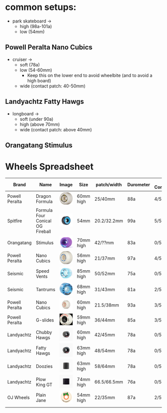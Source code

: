 # common setups:
- park skateboard -> 
	- high (98a-101a)
	- low (54mm)
## Powell Peralta Nano Cubics


- cruiser ->
	- soft (78a)
	- low (54-60mm)
		- Keep this on the lower end to avoid wheelbite (and to avoid a high board)
	- wide (contact patch: 40-50mm)
## Landyachtz Fatty Hawgs


- longboard ->
	- soft (under 90a)
	- high (above 70mm)
	- wide (contact patch: above 40mm)
## Orangatang Stimulus

# Wheels Spreadsheet

| Brand          | Name                             | Image                                                         | Size      | patch/width | Durometer | Park Compatibility | Cruiser Compatibility | Longboard Compatibility |
| -------------- | -------------------------------- | ------------------------------------------------------------- | --------- | ----------- | --------- | ------------------ | --------------------- | ----------------------- |
| Powell Peralta | Dragon Formula                   | ![250](../attachments/Pasted%20image%2020250112162858.png)    | 60mm high | 25/40mm     | 88a       | 4/5                | 3/5                   | 0/5                     |
| Spitfire       | Formula Four Conical OG Fireball | ![250](../attachments/spitfiree.png)                          | 54mm      | 20.2/32.2mm | 99a       | 5/5                | 0/5                   | 0/5                     |
| Orangatang     | Stimulus                         | ![250](../attachments/Pasted%20image%2020250108152812.png)    | 70mm high | 42/??mm     | 83a       | 0/5                | 3/5                   | 5/5                     |
| Powell Peralta | Nano Cubics                      | ![250](../attachments/Pasted%20image%2020250108153417.png)    | 56mm high | 21/37mm     | 97a       | 4/5                | 4/5                   | 0/5                     |
| Seismic        | Speed Vents                      | ![250](../attachments/seismicspeedvent.png)                   | 85mm high | 50/52mm     | 75a       | 0/5                | 2/5                   | 5/5                     |
| Seismic        | Tantrums                         | ![250](../attachments/Pasted%20image%2020250108153747.png)    | 68mm high | 31/43mm     | 81a       | 2/5                | 3/5                   | 0/5                     |
| Powell Peralta | Nano Cubics                      | ![250](../attachments/Pasted%20image%2020250108161117.png)    | 60mm high | 21.5/38mm   | 93a       | 3/5                | 4/5                   | 0/5                     |
| Powell Peralta | G-slides                         | ![\\250](../attachments/Pasted%20image%2020250108154104.png)  | 59mm high | 36/44mm     | 85a       | 3/5                | 4/5                   | 0/5                     |
| Landyachtz     | Chubby Hawgs                     | ![250](../attachments/Pasted%20image%2020250108154950.png)    | 60mm high | 42/45mm     | 78a       | 0/5                | 5/5                   | 0/5                     |
| Landyachtz     | Fatty Hawgs                      | ![250](../attachments/Pasted%20image%2020250108154934.png)    | 63mm high | 48/54mm     | 78a       | 0/5                | 5/5                   | 0/5                     |
| Landyachtz     | Doozies                          | ![250](../attachments/Pasted%20image%2020250108160127.png)    | 63mm high | 58/64mm     | 78a       | 0/5                | 4/5                   | 0/5                     |
| Landyachtz     | Plow King GT                     | ![250](../attachments/Pasted%20image%2020250108160502.png)    | 74mm high | 66.5/66.5mm | 76a       | 0/5                | 4/5                   | 5/5                     |
| OJ Wheels      | Plain Jane                       | ![250](../attachments/image/skateboarding-1737166749755.jpeg) | 54mm high | 22/35mm     | 87a       | 2/5                | ⭐⭐⭐⭐⭐                 | 0/5                     |
|                |                                  |                                                               |           |             |           |                    |                       |                         |
